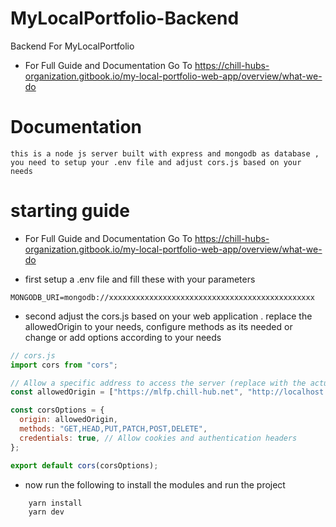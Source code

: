 # MyLocalPortfolio-Backend

Backend For MyLocalPortfolio

- For Full Guide and Documentation Go To https://chill-hubs-organization.gitbook.io/my-local-portfolio-web-app/overview/what-we-do

# Documentation

    this is a node js server built with express and mongodb as database , you need to setup your .env file and adjust cors.js based on your needs

# starting guide

- For Full Guide and Documentation Go To https://chill-hubs-organization.gitbook.io/my-local-portfolio-web-app/overview/what-we-do

- first setup a .env file and fill these with your parameters

```
MONGODB_URI=mongodb://xxxxxxxxxxxxxxxxxxxxxxxxxxxxxxxxxxxxxxxxxxxxxx
```

- second adjust the cors.js based on your web application . replace the allowedOrigin to your needs, configure methods as its needed or change or add options according to your needs

```javascript
// cors.js
import cors from "cors";

// Allow a specific address to access the server (replace with the actual addresses)
const allowedOrigin = ["https://mlfp.chill-hub.net", "http://localhost:5173"];

const corsOptions = {
  origin: allowedOrigin,
  methods: "GET,HEAD,PUT,PATCH,POST,DELETE",
  credentials: true, // Allow cookies and authentication headers
};

export default cors(corsOptions);
```

- now run the following to install the modules and run the project

```
    yarn install
    yarn dev
```
